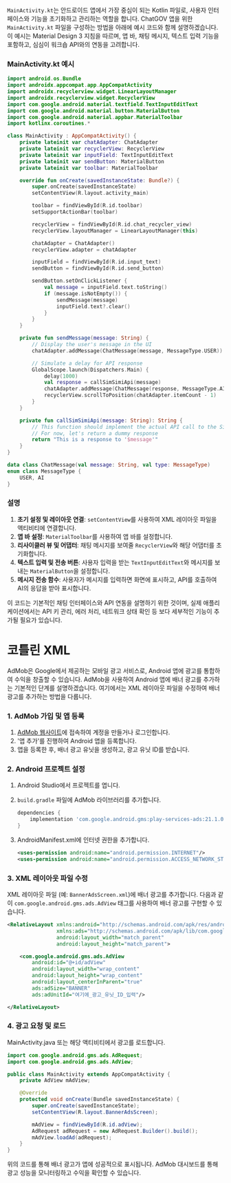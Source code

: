 `MainActivity.kt`는 안드로이드 앱에서 가장 중심이 되는 Kotlin 파일로, 사용자 인터페이스와 기능을 초기화하고 관리하는 역할을 합니다. ChatGOV 앱을 위한 `MainActivity.kt` 파일을 구성하는 방법을 아래에 예시 코드와 함께 설명하겠습니다. 이 예시는 Material Design 3 지침을 따르며, 앱 바, 채팅 메시지, 텍스트 입력 기능을 포함하고, 심심이 워크숍 API와의 연동을 고려합니다.

### MainActivity.kt 예시

```kotlin
import android.os.Bundle
import androidx.appcompat.app.AppCompatActivity
import androidx.recyclerview.widget.LinearLayoutManager
import androidx.recyclerview.widget.RecyclerView
import com.google.android.material.textfield.TextInputEditText
import com.google.android.material.button.MaterialButton
import com.google.android.material.appbar.MaterialToolbar
import kotlinx.coroutines.*

class MainActivity : AppCompatActivity() {
    private lateinit var chatAdapter: ChatAdapter
    private lateinit var recyclerView: RecyclerView
    private lateinit var inputField: TextInputEditText
    private lateinit var sendButton: MaterialButton
    private lateinit var toolbar: MaterialToolbar

    override fun onCreate(savedInstanceState: Bundle?) {
        super.onCreate(savedInstanceState)
        setContentView(R.layout.activity_main)

        toolbar = findViewById(R.id.toolbar)
        setSupportActionBar(toolbar)

        recyclerView = findViewById(R.id.chat_recycler_view)
        recyclerView.layoutManager = LinearLayoutManager(this)

        chatAdapter = ChatAdapter()
        recyclerView.adapter = chatAdapter

        inputField = findViewById(R.id.input_text)
        sendButton = findViewById(R.id.send_button)

        sendButton.setOnClickListener {
            val message = inputField.text.toString()
            if (message.isNotEmpty()) {
                sendMessage(message)
                inputField.text?.clear()
            }
        }
    }

    private fun sendMessage(message: String) {
        // Display the user's message in the UI
        chatAdapter.addMessage(ChatMessage(message, MessageType.USER))

        // Simulate a delay for API response
        GlobalScope.launch(Dispatchers.Main) {
            delay(1000)
            val response = callSimSimiApi(message)
            chatAdapter.addMessage(ChatMessage(response, MessageType.AI))
            recyclerView.scrollToPosition(chatAdapter.itemCount - 1)
        }
    }

    private fun callSimSimiApi(message: String): String {
        // This function should implement the actual API call to the SimSimi Workshop API
        // For now, let's return a dummy response
        return "This is a response to '$message'"
    }
}

data class ChatMessage(val message: String, val type: MessageType)
enum class MessageType {
    USER, AI
}
```

### 설명
1. **초기 설정 및 레이아웃 연결**: `setContentView`를 사용하여 XML 레이아웃 파일을 액티비티에 연결합니다.
2. **앱 바 설정**: `MaterialToolbar`를 사용하여 앱 바를 설정합니다.
3. **리사이클러 뷰 및 어댑터**: 채팅 메시지를 보여줄 `RecyclerView`와 해당 어댑터를 초기화합니다.
4. **텍스트 입력 및 전송 버튼**: 사용자 입력을 받는 `TextInputEditText`와 메시지를 보내는 `MaterialButton`을 설정합니다.
5. **메시지 전송 함수**: 사용자가 메시지를 입력하면 화면에 표시하고, API를 호출하여 AI의 응답을 받아 표시합니다.

이 코드는 기본적인 채팅 인터페이스와 API 연동을 설명하기 위한 것이며, 실제 애플리케이션에서는 API 키 관리, 에러 처리, 네트워크 상태 확인 등 보다 세부적인 기능이 추가될 필요가 있습니다.

# 코틀린 XML
AdMob은 Google에서 제공하는 모바일 광고 서비스로, Android 앱에 광고를 통합하여 수익을 창출할 수 있습니다. AdMob을 사용하여 Android 앱에 배너 광고를 추가하는 기본적인 단계를 설명하겠습니다. 여기에서는 XML 레이아웃 파일을 수정하여 배너 광고를 추가하는 방법을 다룹니다.

### 1. AdMob 가입 및 앱 등록

1. [AdMob 웹사이트](https://admob.google.com/home/)에 접속하여 계정을 만들거나 로그인합니다.
2. '앱 추가'를 진행하여 Android 앱을 등록합니다.
3. 앱을 등록한 후, 배너 광고 유닛을 생성하고, 광고 유닛 ID를 받습니다.

### 2. Android 프로젝트 설정

1. Android Studio에서 프로젝트를 엽니다.
2. `build.gradle` 파일에 AdMob 라이브러리를 추가합니다.

   ```gradle
   dependencies {
       implementation 'com.google.android.gms:play-services-ads:21.1.0'
   }
   ```

3. AndroidManifest.xml에 인터넷 권한을 추가합니다.

   ```xml
   <uses-permission android:name="android.permission.INTERNET"/>
   <uses-permission android:name="android.permission.ACCESS_NETWORK_STATE"/>
   ```

### 3. XML 레이아웃 파일 수정

XML 레이아웃 파일 (예: `BannerAdsScreen.xml`)에 배너 광고를 추가합니다. 다음과 같이 `com.google.android.gms.ads.AdView` 태그를 사용하여 배너 광고를 구현할 수 있습니다.

```xml
<RelativeLayout xmlns:android="http://schemas.android.com/apk/res/android"
                xmlns:ads="http://schemas.android.com/apk/lib/com.google.ads"
                android:layout_width="match_parent"
                android:layout_height="match_parent">

    <com.google.android.gms.ads.AdView
        android:id="@+id/adView"
        android:layout_width="wrap_content"
        android:layout_height="wrap_content"
        android:layout_centerInParent="true"
        ads:adSize="BANNER"
        ads:adUnitId="여기에_광고_유닛_ID_입력"/>

</RelativeLayout>
```

### 4. 광고 요청 및 로드

MainActivity.java 또는 해당 액티비티에서 광고를 로드합니다.

```java
import com.google.android.gms.ads.AdRequest;
import com.google.android.gms.ads.AdView;

public class MainActivity extends AppCompatActivity {
    private AdView mAdView;

    @Override
    protected void onCreate(Bundle savedInstanceState) {
        super.onCreate(savedInstanceState);
        setContentView(R.layout.BannerAdsScreen);

        mAdView = findViewById(R.id.adView);
        AdRequest adRequest = new AdRequest.Builder().build();
        mAdView.loadAd(adRequest);
    }
}
```

위의 코드를 통해 배너 광고가 앱에 성공적으로 표시됩니다. AdMob 대시보드를 통해 광고 성능을 모니터링하고 수익을 확인할 수 있습니다.
